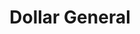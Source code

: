 ---
title: "Dollar General"
url: /smithfield/dollar-general-west-market-street/
shop: variety store
---